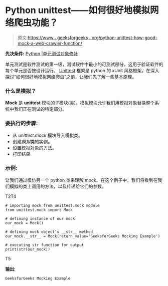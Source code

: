 # Python unittest——如何很好地模拟网络爬虫功能？

> 原文:[https://www . geeksforgeeks . org/python-unittest-how-good-mock-a-web-crawler-function/](https://www.geeksforgeeks.org/python-unittest-how-to-nicely-mock-a-web-crawler-function/)

**先决条件:** [Python |单元测试对象修补](https://www.geeksforgeeks.org/python-unit-test-objects-patching-set-1/)

单元测试是软件测试的第一级，测试软件中最小的可测试部分。这用于验证软件的每个单元是否按设计运行。 [Unittest](https://www.geeksforgeeks.org/unit-testing-python-unittest/) 框架是 python 的 xUnit 风格框架。在深入探讨“如何很好地模拟网络爬虫”之前，让我们先了解一些基本原理。

### 什么是模拟？

**Mock** 是 **unittest** 模块的子模块(类)。模拟模块允许我们用模拟对象替换整个系统中我们正在测试的特定部分。

### 要执行的步骤:

*   从 *unittest.mock* 模块导入模拟类。
*   创建*模拟*类的实例。
*   设置模拟对象的方法。
*   打印结果

### **示例:**

让我们通过模仿另一个 python 类来理解 mock。在这个例子中，我们将看到在我们模拟的类上调用的方法，以及传递给它们的参数。

T2T4

```
# importing mock from unittest.mock module
from unittest.mock import Mock

# defining instance of our mock
our_mock = Mock()

# defining mock object’s __str__ method
our_mock.__str__ = Mock(return_value='GeeksforGeeks Mocking Example')

# executing str function for output
print(str(our_mock))
```

T5

**输出:**

```
GeeksforGeeks Mocking Example
```